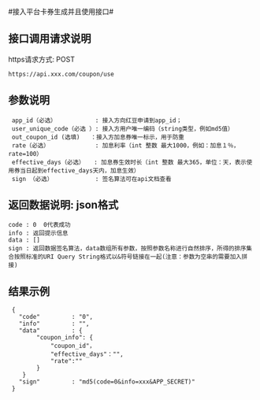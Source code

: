 #接入平台卡券生成并且使用接口#

## 接口调用请求说明 ##

https请求方式: POST

    https://api.xxx.com/coupon/use

## 参数说明 ##
	
     app_id（必选）           : 接入方向红豆申请到app_id； 
     user_unique_code（必选 ）: 接入方用户唯一编码（string类型，例如md5值）
     out_coupon_id (选填)   ：接入方加息券唯一标示，用于防重
     rate（必选）             : 加息利率（int 整数 最大1000，例如：加息１％，rate=100）
     effective_days（必选） 　: 加息券生效时长（int 整数 最大365，单位：天，表示使用券当日起到effective_days天内，加息生效）
     sign （必选）            : 签名算法可在api文档查看 


## 返回数据说明: json格式 ##
    code : 0  0代表成功 
    info : 返回提示信息
    data : []
    sign : 返回数据签名算法，data数组所有参数，按照参数名称进行自然排序，所得的排序集合按照标准的URI Query String格式以&符号链接在一起(注意：参数为空串的需要加入拼接)

## 结果示例 ##

     {
       "code"         : "0",     
       "info"         : "",   
       "data"         : {
            "coupon_info": {
                "coupon_id"，
                "effective_days"："",
                "rate":""
            }
        }  
       "sign"         : "md5(code=0&info=xxx&APP_SECRET)"        
     }
 
 
